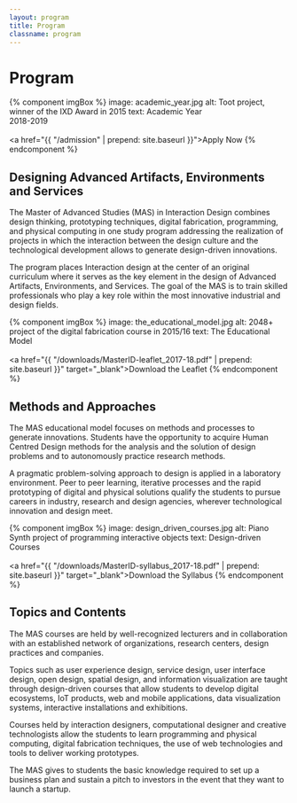 ```yaml
---
layout: program
title: Program
classname: program
---
```


# Program


{% component imgBox %}
image: academic_year.jpg
alt: Toot project, winner of the IXD Award in 2015
text: Academic Year<br>2018-2019<br><br><a href="{{ "/admission" | prepend: site.baseurl }}">Apply Now</a>
{% endcomponent %}

## Designing Advanced Artifacts, Environments and Services

The Master of Advanced Studies (MAS) in Interaction Design combines design thinking, prototyping techniques, digital fabrication, programming, and physical computing in one study program addressing the realization of projects in which the interaction between the design culture and the technological development allows to generate design-driven innovations.

The program places Interaction design at the center of an original curriculum where it serves as the key element in the design of Advanced Artifacts, Environments, and Services.
The goal of the MAS is to train skilled professionals who play a key role within the most innovative industrial and design fields.


{% component imgBox %}
image: the_educational_model.jpg
alt: 2048+ project of the digital fabrication course in 2015/16
text: The Educational Model<br><br><a href="{{ "/downloads/MasterID-leaflet_2017-18.pdf" | prepend: site.baseurl }}" target="_blank">Download the Leaflet</a>
{% endcomponent %}

## Methods and Approaches

The MAS educational model focuses on methods and processes to generate innovations.
Students have the opportunity to acquire Human Centred Design methods for the analysis and the solution of design problems and to autonomously practice research methods.

A pragmatic problem-solving approach to design is applied in a laboratory environment. Peer to peer learning, iterative processes and the rapid prototyping of digital and physical solutions qualify the students to pursue careers in industry, research and design agencies, wherever technological innovation and design meet.


{% component imgBox %}
image: design_driven_courses.jpg
alt: Piano Synth project of programming interactive objects
text: Design-driven Courses<br><br><a href="{{ "/downloads/MasterID-syllabus_2017-18.pdf" | prepend: site.baseurl }}" target="_blank">Download the Syllabus</a>
{% endcomponent %}

## Topics and Contents

The MAS courses are held by well-recognized lecturers and in collaboration with an established network of organizations, research centers, design practices and companies. 

Topics such as user experience design, service design, user interface design, open design, spatial design, and information visualization are taught through design-driven courses that allow students to develop digital ecosystems, IoT products, web and mobile applications, data visualization systems, interactive installations and exhibitions.

Courses held by interaction designers, computational designer and creative technologists allow the students to learn programming and physical computing, digital fabrication techniques, the use of web technologies and tools to deliver working prototypes.

The MAS gives to students the basic knowledge required to set up a business plan and sustain a pitch to investors in the event that they want to launch a startup.